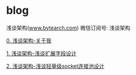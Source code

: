 # blog
浅谈架构(www.bytearch.com)
微信订阅号: 浅谈架构


[0. 浅谈架构-关于我](./about.md)

[1. 浅谈架构-浅谈扩展字段设计](./field_extension.md)

[2. 浅谈架构-浅谈轻量级socket连接池设计](./socket_pool.md)

